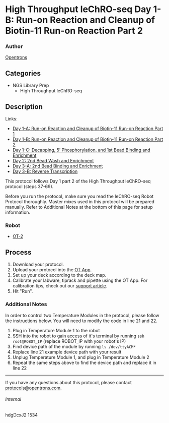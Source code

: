 # High Throughput leChRO-seq Day 1-B: Run-on Reaction and Cleanup of Biotin-11 Run-on Reaction Part 2

### Author
[Opentrons](http://www.opentrons.com/)

## Categories
* NGS Library Prep
    * High Throughput leChRO-seq

## Description
Links:
* [Day 1-A: Run-on Reaction and Cleanup of Biotin-11 Run-on Reaction Part 1](./1534-cornell-university-part1)
* [Day 1-B: Run-on Reaction and Cleanup of Biotin-11 Run-on Reaction Part 2](./1534-cornell-university-part2)
* [Day 1-C: Decapping, 5’ Phosphorylation, and 1st Bead Binding and Enrichment](./1534-cornell-university-part3)
* [Day 2: 2nd Bead Wash and Enrichment](./1534-cornell-university-part4)
* [Day 3-A: 2nd Bead Binding and Enrichment](./1534-cornell-university-part5)
* [Day 3-B: Reverse Transcription](./1534-cornell-university-part6)

This protocol follows Day 1 part 2 of the High Throughput leChRO-seq protocol (steps 37-69).

Before you run the protocol, make sure you read the leChRO-seq Robot Protocol thoroughly. Master mixes used in this protocol will be prepared manually. Refer to Additional Notes at the bottom of this page for setup information.

### Robot
* [OT-2](https://opentrons.com/ot-2)

## Process
1. Download your protocol.
2. Upload your protocol into the [OT App](https://opentrons.com/ot-app).
3. Set up your deck according to the deck map.
4. Calibrate your labware, tiprack and pipette using the OT App. For calibration tips, check out our [support article](https://support.opentrons.com/ot-2/getting-started-software-setup/deck-calibration).
5. Hit "Run".


### Additional Notes
In order to control two Temperature Modules in the protocol, please follow the instructions below. You will need to modify the code in line 21 and 22.
1. Plug in Temperature Module 1 to the robot
2. SSH into the robot to gain access of it's terminal by running `ssh root@ROBOT_IP` (replace ROBOT_IP with your robot's IP)
3. Find device path of the module by running `ls /dev/ttyACM*`
4. Replace line 21 example device path with your result
5. Unplug Temperature Module 1, and plug in Temperature Module 2
6. Repeat the same steps above to find the device path and replace it in line 22


---

If you have any questions about this protocol, please contact protocols@opentrons.com.

###### Internal
hdgDcxJ2
1534

